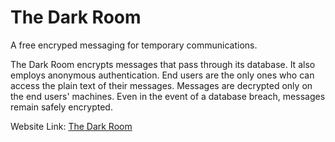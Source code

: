 # The Dark Room

A free encryped messaging for temporary communications.

The Dark Room encrypts messages that pass through its database. It also employs anonymous authentication. End users are the only ones who can access the plain text of their messages. Messages are decrypted only on the end users' machines. Even in the event of a database breach, messages remain safely encrypted.

Website Link: [The Dark Room](https://m3ow23.github.io/the_dark_room/)